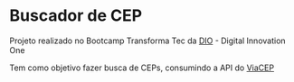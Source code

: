 # Buscador de CEP

Projeto realizado no Bootcamp Transforma Tec da [DIO](https://web.dio.me) - Digital Innovation One

Tem como objetivo fazer busca de CEPs, consumindo a API do [ViaCEP](https://viacep.com.br)
